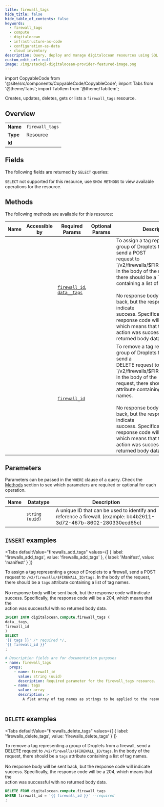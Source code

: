 ```yaml
--- 
title: firewall_tags
hide_title: false
hide_table_of_contents: false
keywords:
  - firewall_tags
  - compute
  - digitalocean
  - infrastructure-as-code
  - configuration-as-data
  - cloud inventory
description: Query, deploy and manage digitalocean resources using SQL
custom_edit_url: null
image: /img/stackql-digitalocean-provider-featured-image.png
---
```


import CopyableCode from '@site/src/components/CopyableCode/CopyableCode';
import Tabs from '@theme/Tabs';
import TabItem from '@theme/TabItem';

Creates, updates, deletes, gets or lists a <code>firewall_tags</code> resource.

## Overview
<table><tbody>
<tr><td><b>Name</b></td><td><code>firewall_tags</code></td></tr>
<tr><td><b>Type</b></td><td>Resource</td></tr>
<tr><td><b>Id</b></td><td><CopyableCode code="digitalocean.compute.firewall_tags" /></td></tr>
</tbody></table>

## Fields

The following fields are returned by `SELECT` queries:

`SELECT` not supported for this resource, use `SHOW METHODS` to view available operations for the resource.


## Methods

The following methods are available for this resource:

<table>
<thead>
    <tr>
    <th>Name</th>
    <th>Accessible by</th>
    <th>Required Params</th>
    <th>Optional Params</th>
    <th>Description</th>
    </tr>
</thead>
<tbody>
<tr>
    <td><a href="#firewalls_add_tags"><CopyableCode code="firewalls_add_tags" /></a></td>
    <td><CopyableCode code="insert" /></td>
    <td><a href="#parameter-firewall_id"><code>firewall_id</code></a>, <a href="#parameter-data__tags"><code>data__tags</code></a></td>
    <td></td>
    <td>To assign a tag representing a group of Droplets to a firewall, send a POST<br />request to `/v2/firewalls/$FIREWALL_ID/tags`. In the body of the request,<br />there should be a `tags` attribute containing a list of tag names.<br /><br />No response body will be sent back, but the response code will indicate<br />success. Specifically, the response code will be a 204, which means that the<br />action was successful with no returned body data.<br /></td>
</tr>
<tr>
    <td><a href="#firewalls_delete_tags"><CopyableCode code="firewalls_delete_tags" /></a></td>
    <td><CopyableCode code="delete" /></td>
    <td><a href="#parameter-firewall_id"><code>firewall_id</code></a></td>
    <td></td>
    <td>To remove a tag representing a group of Droplets from a firewall, send a<br />DELETE request to `/v2/firewalls/$FIREWALL_ID/tags`. In the body of the<br />request, there should be a `tags` attribute containing a list of tag names.<br /><br />No response body will be sent back, but the response code will indicate<br />success. Specifically, the response code will be a 204, which means that the<br />action was successful with no returned body data.<br /></td>
</tr>
</tbody>
</table>

## Parameters

Parameters can be passed in the `WHERE` clause of a query. Check the [Methods](#methods) section to see which parameters are required or optional for each operation.

<table>
<thead>
    <tr>
    <th>Name</th>
    <th>Datatype</th>
    <th>Description</th>
    </tr>
</thead>
<tbody>
<tr id="parameter-firewall_id">
    <td><CopyableCode code="firewall_id" /></td>
    <td><code>string (uuid)</code></td>
    <td>A unique ID that can be used to identify and reference a firewall. (example: bb4b2611-3d72-467b-8602-280330ecd65c)</td>
</tr>
</tbody>
</table>

## `INSERT` examples

<Tabs
    defaultValue="firewalls_add_tags"
    values={[
        { label: 'firewalls_add_tags', value: 'firewalls_add_tags' },
        { label: 'Manifest', value: 'manifest' }
    ]}
>
<TabItem value="firewalls_add_tags">

To assign a tag representing a group of Droplets to a firewall, send a POST<br />request to `/v2/firewalls/$FIREWALL_ID/tags`. In the body of the request,<br />there should be a `tags` attribute containing a list of tag names.<br /><br />No response body will be sent back, but the response code will indicate<br />success. Specifically, the response code will be a 204, which means that the<br />action was successful with no returned body data.<br />

```sql
INSERT INTO digitalocean.compute.firewall_tags (
data__tags,
firewall_id
)
SELECT 
'{{ tags }}' /* required */,
'{{ firewall_id }}'
;
```
</TabItem>
<TabItem value="manifest">

```yaml
# Description fields are for documentation purposes
- name: firewall_tags
  props:
    - name: firewall_id
      value: string (uuid)
      description: Required parameter for the firewall_tags resource.
    - name: tags
      value: array
      description: >
        A flat array of tag names as strings to be applied to the resource. Tag names must exist in order to be referenced in a request. <br><br>Requires `tag:create` and `tag:read` scopes.
        
```
</TabItem>
</Tabs>


## `DELETE` examples

<Tabs
    defaultValue="firewalls_delete_tags"
    values={[
        { label: 'firewalls_delete_tags', value: 'firewalls_delete_tags' }
    ]}
>
<TabItem value="firewalls_delete_tags">

To remove a tag representing a group of Droplets from a firewall, send a<br />DELETE request to `/v2/firewalls/$FIREWALL_ID/tags`. In the body of the<br />request, there should be a `tags` attribute containing a list of tag names.<br /><br />No response body will be sent back, but the response code will indicate<br />success. Specifically, the response code will be a 204, which means that the<br />action was successful with no returned body data.<br />

```sql
DELETE FROM digitalocean.compute.firewall_tags
WHERE firewall_id = '{{ firewall_id }}' --required
;
```
</TabItem>
</Tabs>
